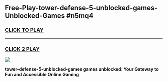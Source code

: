 
## Free-Play-tower-defense-5-unblocked-games-Unblocked-Games #n5mq4
<h3>
<a href="https://news.freeplayer.one?title=tower-defense-5-unblocked-games&ref=8M">CLICK TO PLAY</a></h3>
<hr>

<h3>
<a href="https://news.freeplayer.one?title=tower-defense-5-unblocked-games&ref=8M">CLICK 2 PLAY</a>
  
</h3>

<a href="https://news.freeplayer.one?title=tower-defense-5-unblocked-games&ref=8M"><img src="https://clearcache.store/games.png"></a>


**tower-defense-5-unblocked-games games unblocked: Your Gateway to Fun and Accessible Online Gaming**
